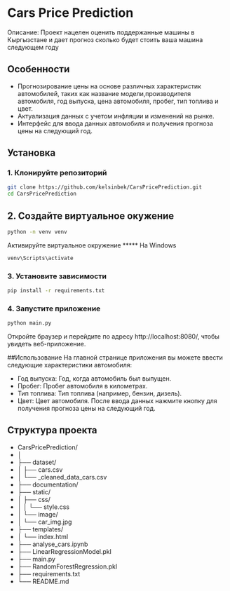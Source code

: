 # Cars Price Prediction

Описание: Проект нацелен оценить поддержанные машины в Кыргызстане и дает прогноз сколько будет стоить ваша машина следующем году

## Особенности

- Прогнозирование цены на основе различных характеристик автомобилей, таких как название модели,производителя автомобиля, год выпуска, цена автомобиля, пробег, тип топлива и цвет.
- Актуализация данных с учетом инфляции и изменений на рынке.
- Интерфейс для ввода данных автомобиля и получения прогноза цены на следующий год.

## Установка

### 1. Клонируйте репозиторий

```bash
git clone https://github.com/kelsinbek/CarsPricePrediction.git
cd CarsPricePrediction
```

## 2. Создайте виртуальное окужение
```bash
python -n venv venv
```
  Активируйте виртуальное окружение
  ***** На Windows
   ```bash
   venv\Scripts\activate
   ```

### 3. Установите зависимости
```bash
pip install -r requirements.txt
```

### 4. Запустите приложение
```bash
python main.py
```
Откройте браузер и перейдите по адресу http://localhost:8080/, чтобы увидеть веб-приложение.

##Использование
На главной странице приложения вы можете ввести следующие характеристики автомобиля:

- Год выпуска: Год, когда автомобиль был выпущен.
- Пробег: Пробег автомобиля в километрах.
- Тип топлива: Тип топлива (например, бензин, дизель).
- Цвет: Цвет автомобиля.
После ввода данных нажмите кнопку для получения прогноза цены на следующий год.

## Структура проекта
- CarsPricePrediction/
- │
- ├── dataset/
- │   ├── cars.csv
- │   └── _cleaned_data_cars.csv
- ├── documentation/
- ├── static/
- │   ├── css/
- │   │   └── style.css
- │   └── image/
- │       └── car_img.jpg
- ├── templates/
- │   └── index.html
- ├── analyse_cars.ipynb
- ├── LinearRegressionModel.pkl
- ├── main.py
- ├── RandomForestRegression.pkl
- ├── requirements.txt
- └── README.md
           


